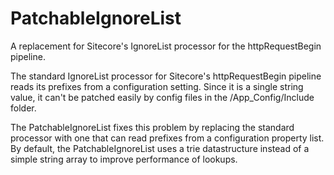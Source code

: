 # PatchableIgnoreList
A replacement for Sitecore's IgnoreList processor for the httpRequestBegin pipeline.

The standard IgnoreList processor for Sitecore's httpRequestBegin pipeline reads its prefixes
from a configuration setting.  Since it is a single string value, it can't be patched easily by
config files in the /App_Config/Include folder.

The PatchableIgnoreList fixes this problem by replacing the standard processor with one that can
read prefixes from a configuration property list.  By default, the PatchableIgnoreList uses a
trie datastructure instead of a simple string array to improve performance of lookups.
